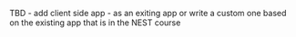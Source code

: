 TBD - add client side app - as an exiting app or write a custom one based on the existing app that is in the NEST course
